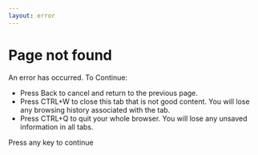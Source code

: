 ```yaml
---
layout: error
---
```


# <span>Page not found</span>

An error has occurred. To Continue:

* Press Back to cancel and return to the previous page.
* Press CTRL+W to close this tab that is not good content. You will lose any browsing history associated with the tab.
* Press CTRL+Q to quit your whole browser. You will lose any unsaved information in all tabs.

<p class="anykey">Press any key to continue</p>
